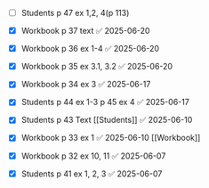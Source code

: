 
- [ ] Students p 47 ex 1,2, 4(p 113)

- [x] Workbook p 37 text ✅ 2025-06-20
- [x] Workbook p 36 ex 1-4 ✅ 2025-06-20
- [x] Workbook p 35 ex 3.1, 3.2 ✅ 2025-06-20

- [x] Workbook p 34 ex 3 ✅ 2025-06-17
- [x] Students p 44 ex 1-3 p 45 ex 4 ✅ 2025-06-17

- [x] Students p 43 Text [[Students]] ✅ 2025-06-10
- [x] Workbook p 33 ex 1 ✅ 2025-06-10 [[Workbook]]

- [x] Workbook p 32 ex 10, 11 ✅ 2025-06-07
- [x] Students p 41 ex 1, 2, 3 ✅ 2025-06-07